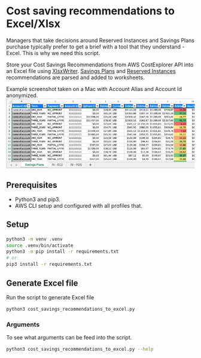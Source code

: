 # Cost saving recommendations to Excel/Xlsx

Managers that take decisions around Reserved Instances and Savings Plans purchase typically prefer to get a brief with a tool that they understand - Excel. This is why we need this script.

Store your Cost Savings Recommendations from AWS CostExplorer API into an Excel file using [XlsxWriter](https://xlsxwriter.readthedocs.io/index.html).
[Savings Plans](https://boto3.amazonaws.com/v1/documentation/api/latest/reference/services/ce.html#CostExplorer.Client.get_savings_plans_purchase_recommendation) and [Reserved Instances](https://boto3.amazonaws.com/v1/documentation/api/latest/reference/services/ce.html#CostExplorer.Client.get_reservation_purchase_recommendation) recommendations are parsed and added to worksheets.

Example screenshot taken on a Mac with Account Alias and Account Id anonymized.
![Screenshot of Excel sheet with Savings Plans and Reserved Instances recommendations](img/sp-ri-excel-screenshot.png)

## Prerequisites

- Python3 and pip3.
- AWS CLI setup and configured with all profiles that.

## Setup

```bash
python3 -m venv .venv
source .venv/bin/activate
python3 -m pip install -r requirements.txt
# or
pip3 install -r requirements.txt 
```

## Generate Excel file

Run the script to generate Excel file

```bash
python3 cost_savings_recommendations_to_excel.py
```

### Arguments

To see what arguments can be feed into the script.

```bash
python3 cost_savings_recommendations_to_excel.py --help
```
